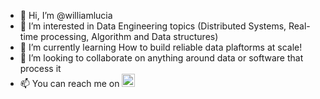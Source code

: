 - 👋 Hi, I’m @williamlucia
- 👀 I’m interested in Data Engineering topics (Distributed Systems, Real-time processing, Algorithm and Data structures)
- 🌱 I’m currently learning How to build reliable data plaftorms at scale!
- 💞️ I’m looking to collaborate on anything around data or software that process it
- 📫 You can reach me on 
  <a href="https://www.linkedin.com/in/williamlucia/"><img syle='text-align: center' src="https://raw.githubusercontent.com/yushi1007/yushi1007/main/images/linkedin.svg" alt="William Lucia | LinkedIn" width="21pt"/></a>
 

<!---
williamlucia/williamlucia is a ✨ special ✨ repository because its `README.md` (this file) appears on your GitHub profile.
You can click the Preview link to take a look at your changes.
--->
